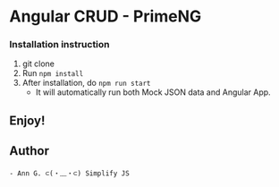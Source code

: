 # Angular CRUD - PrimeNG

### Installation instruction

1. git clone <repository>
2. Run `npm install`
3. After installation, do `npm run start`
    - It will automatically run both Mock JSON data and Angular App.

## Enjoy!
## Author
    - Ann G. ⊂(・﹏・⊂) Simplify JS

